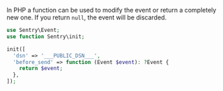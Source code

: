 In PHP a function can be used to modify the event or return a completely new one. If you return `null`, the event will be discarded.

```php
use Sentry\Event;
use function Sentry\init;

init([
  'dsn' => '___PUBLIC_DSN___',
  'before_send' => function (Event $event): ?Event {
    return $event;
  },
]);
```
